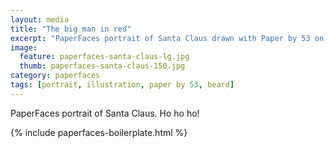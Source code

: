```yaml
---
layout: media
title: "The big man in red"
excerpt: "PaperFaces portrait of Santa Claus drawn with Paper by 53 on an iPad."
image: 
  feature: paperfaces-santa-claus-lg.jpg
  thumb: paperfaces-santa-claus-150.jpg
category: paperfaces
tags: [portrait, illustration, paper by 53, beard]
---
```


PaperFaces portrait of Santa Claus. Ho ho ho!

{% include paperfaces-boilerplate.html %}
